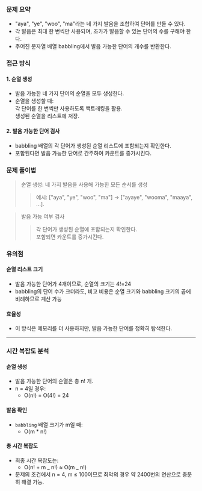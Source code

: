 ### 문제 요약

- "aya", "ye", "woo", "ma"라는 네 가지 발음을 조합하여 단어를 만들 수 있다.
- 각 발음은 최대 한 번씩만 사용되며, 조카가 발음할 수 있는 단어의 수를 구해야 한다.
- 주어진 문자열 배열 babbling에서 발음 가능한 단어의 개수를 반환한다.

### 접근 방식

#### 1. 순열 생성

- 발음 가능한 네 가지 단어의 순열을 모두 생성한다.
- 순열을 생성할 때:<br/>
  각 단어를 한 번씩만 사용하도록 백트래킹을 활용.<br/>
  생성된 순열을 리스트에 저장.

#### 2. 발음 가능한 단어 검사

- babbling 배열의 각 단어가 생성된 순열 리스트에 포함되는지 확인한다.
- 포함된다면 발음 가능한 단어로 간주하여 카운트를 증가시킨다.

### 문제 풀이법

> 순열 생성: 네 가지 발음을 사용해 가능한 모든 순서를 생성
>
> > 예시: ["aya", "ye", "woo", "ma"] → ["ayaye", "wooma", "maaya", ...].

> 발음 가능 여부 검사
>
> > 각 단어가 생성된 순열에 포함되는지 확인한다. <br/>
> > 포함되면 카운트를 증가시킨다.

### 유의점

#### 순열 리스트 크기

- 발음 가능한 단어가 4개이므로, 순열의 크기는 4!=24
- babbling의 단어 수가 크더라도, 비교 비용은 순열 크기와 babbling 크기의 곱에 비례하므로 계산 가능

#### 효율성

- 이 방식은 메모리를 더 사용하지만, 발음 가능한 단어를 정확히 탐색한다.

---

### 시간 복잡도 분석

#### 순열 생성

- 발음 가능한 단어의 순열은 총 n! 개.
- n = 4일 경우:
  - O(n!) = O(4!) = 24

#### 발음 확인

- `babbling` 배열 크기가 m일 때:
  - O(m \* n!)

#### 총 시간 복잡도

- 최종 시간 복잡도는:
  - O(n! + m _ n!) ≈ O(m _ n!)
- 문제의 조건에서 n = 4, m ≤ 100이므로 최악의 경우 약 2400번의 연산으로 충분히 해결 가능.
